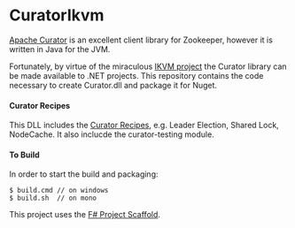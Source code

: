 # CuratorIkvm

[Apache Curator](http://curator.apache.org/ "Apache Curator") is an excellent client library for Zookeeper, however it is written in Java for the JVM.

Fortunately, by virtue of the miraculous [IKVM project](http://www.ikvm.net/ "The IKVM Project") the Curator library can be made available to .NET projects. This repository contains the code necessary to create Curator.dll and package it for Nuget.

#### Curator Recipes
This DLL includes the [Curator Recipes](http://curator.apache.org/curator-recipes/index.html "Curator Recipes"), e.g. Leader Election, Shared Lock, NodeCache. It also inclucde the curator-testing module.

#### To Build
In order to start the build and packaging:

    $ build.cmd // on windows    
    $ build.sh  // on mono

This project uses the [F# Project Scaffold](http://fsprojects.github.io/ProjectScaffold/release-process.html "F# Project Scaffold").
